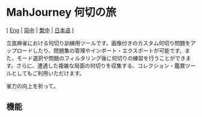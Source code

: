 # MahJourney 何切の旅

[ [Eng](../README.md) | [简中](README-SC.md) | [繁中](README-TC.md) | [日本语](README-JP.md) ]

立直麻雀における何切り訓練用ツールです。画像付きのカスタム何切り問題をアップロードしたり、問題集の管理やインポート・エクスポートが可能です。また、モード選択や問題のフィルタリング後に何切りの練習を行うことができます。さらに、遭遇した複雑な局面の何切りを収集する、コレクション・鑑賞ツールとしてもご利用いただけます。

雀力の向上を祈って。

## 機能
